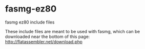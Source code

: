 # fasmg-ez80
fasmg ez80 include files

These include files are meant to be used with fasmg, which can be downloaded near the bottom of this page: http://flatassembler.net/download.php
